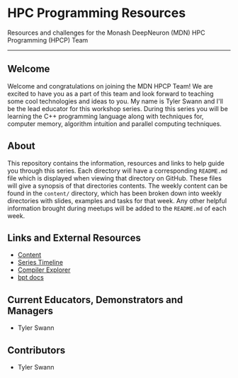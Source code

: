 # HPC Programming Resources

Resources and challenges for the Monash DeepNeuron (MDN) HPC Programming (HPCP) Team

---

## Welcome

Welcome and congratulations on joining the MDN HPCP Team! We are excited to have you as a part of this team and look forward to teaching some cool technologies and ideas to you. My name is Tyler Swann and I'll be the lead educator for this workshop series. During this series you will be learning the C++ programming language along with techniques for, computer memory, algorithm intuition and parallel computing techniques.

## About

This repository contains the information, resources and links to help guide you through this series. Each directory will have a corresponding `README.md` file which is displayed when viewing that directory on GitHub. These files will give a synopsis of that directories contents. The weekly content can be found in the `content/` directory, which has been broken down into weekly directories with slides, examples and tasks for that week. Any other helpful information brought during meetups will be added to the `README.md` of each week.

## Links and External Resources

- [Content](content/README.md)
- [Series Timeline](https://oraqlle.notion.site/4421929e24944bcfa4f3a771fb322a2b?v=924159b3db754c988d74bb9e31c436db)
- [Compiler Explorer](https://www.godbolt.org/)
- [bpt docs](https://bpt.pizza/docs/latest/index.html)

## Current Educators, Demonstrators and Managers

- Tyler Swann

## Contributors

- Tyler Swann
